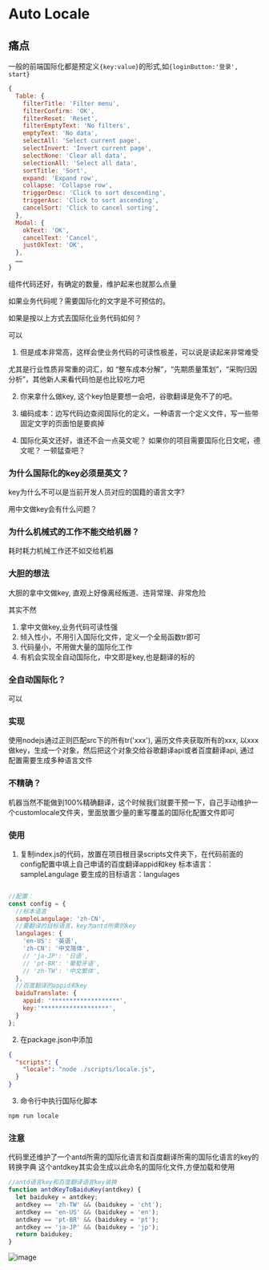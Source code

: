 # Auto Locale

## 痛点
一般的前端国际化都是预定义`{key:value}`的形式,如`{loginButton:'登录', start}`

```js
{
  Table: {
    filterTitle: 'Filter menu',
    filterConfirm: 'OK',
    filterReset: 'Reset',
    filterEmptyText: 'No filters',
    emptyText: 'No data',
    selectAll: 'Select current page',
    selectInvert: 'Invert current page',
    selectNone: 'Clear all data',
    selectionAll: 'Select all data',
    sortTitle: 'Sort',
    expand: 'Expand row',
    collapse: 'Collapse row',
    triggerDesc: 'Click to sort descending',
    triggerAsc: 'Click to sort ascending',
    cancelSort: 'Click to cancel sorting',
  },
  Modal: {
    okText: 'OK',
    cancelText: 'Cancel',
    justOkText: 'OK',
  },
  ……
}
```

组件代码还好，有确定的数量，维护起来也就那么点量

如果业务代码呢？需要国际化的文字是不可预估的。

如果是按以上方式去国际化业务代码如何？

可以

1. 但是成本非常高，这样会使业务代码的可读性极差，可以说是读起来非常难受

尤其是行业性质非常重的词汇，如 “整车成本分解”，“先期质量策划”，“采购归因分析”，其他新人来看代码怕是也比较吃力吧

2. 你来拿什么做key, 这个key怕是要想一会吧，谷歌翻译是免不了的吧。

3. 编码成本：边写代码边查阅国际化的定义，一种语言一个定义文件，写一些带固定文字的页面怕是要疯掉

4. 国际化英文还好，谁还不会一点英文呢？ 如果你的项目需要国际化日文呢，德文呢？ 一顿猛查吧？


### 为什么国际化的key必须是英文？
key为什么不可以是当前开发人员对应的国籍的语言文字?

用中文做key会有什么问题？


### 为什么机械式的工作不能交给机器？
耗时耗力机械工作还不如交给机器


### 大胆的想法

大胆的拿中文做key, 直观上好像离经叛道、违背常理、非常危险

其实不然

1. 拿中文做key,业务代码可读性强
2. 倾入性小，不用引入国际化文件，定义一个全局函数tr即可
3. 代码量小，不用做大量的国际化工作
4. 有机会实现全自动国际化，中文即是key,也是翻译的标的


### 全自动国际化？
可以

### 实现
使用nodejs通过正则匹配src下的所有tr('xxx'), 遍历文件夹获取所有的xxx, 以xxx做key，生成一个对象，然后把这个对象交给谷歌翻译api或者百度翻译api, 通过配置需要生成多种语言文件

### 不精确？
机器当然不能做到100%精确翻译，这个时候我们就要干预一下，自己手动维护一个customlocale文件夹，里面放置少量的重写覆盖的国际化配置文件即可

### 使用
1. 复制index.js的代码，放置在项目根目录scripts文件夹下，在代码前面的config配置中填上自己申请的百度翻译appid和key
标本语言：sampleLangulage
要生成的目标语言：langulages

```js

//配置：
const config = {
  //标本语言
  sampleLangulage: 'zh-CN',
  //要翻译的目标语言，key为antd所需的key
  langulages: {
    'en-US': '英语',
    'zh-CN': '中文简体',
    // 'ja-JP': '日语',
    // 'pt-BR': '葡萄牙语',
    // 'zh-TW': '中文繁体',
  },
  //百度翻译的appid和key
  baiduTranslate: {
    appid: '*******************',
    key:'*******************',
  }
};

```


2. 在package.json中添加

```json
{
  "scripts": {
    "locale": "node ./scripts/locale.js",
  }
}
```

3. 命令行中执行国际化脚本

```bash
npm run locale
```





### 注意
代码里还维护了一个antd所需的国际化语言和百度翻译所需的国际化语言的key的转换字典
这个antdkey其实会生成以此命名的国际化文件,方便加载和使用
```js
//antd语言key和百度翻译语言key装换
function antdKeyToBaiduKey(antdkey) {
  let baidukey = antdkey;
  antdkey == 'zh-TW' && (baidukey = 'cht');
  antdkey == 'en-US' && (baidukey = 'en');
  antdkey == 'pt-BR' && (baidukey = 'pt');
  antdkey == 'ja-JP' && (baidukey = 'jp');
  return baidukey;
}
```

![image]('./snapshot.png')
